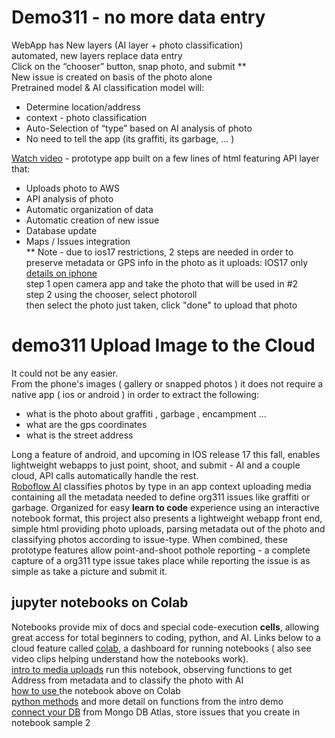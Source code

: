 # Demo311 -  no more data entry 
WebApp has New layers  (AI layer + photo classification)   
automated, new layers replace data entry   
Click on the “chooser” button, snap photo, and submit \**   
New issue is created on basis of the photo alone  
Pretrained model & AI classification model will:
- Determine location/address
- context - photo classification  
- Auto-Selection of “type” based on AI analysis of photo
- No need to tell the app (its graffiti, its garbage, … )

[Watch video](https://youtu.be/EcNZ0R48QLE?t=108) -   prototype app built on a few lines of html featuring API  layer that:
- Uploads photo to AWS
- API analysis of photo 
- Automatic organization of data
- Automatic creation of new issue
- Database update
- Maps / Issues integration  
\** Note - due to ios17 restrictions, 2 steps are needed in order to preserve metadata or GPS info in the photo as it uploads:
  IOS17 only [details on iphone](https://bugs.webkit.org/show_bug.cgi?id=207088#c26)  
       step 1 open camera app and take the photo that will be used in #2  
       step 2 using the chooser, select photoroll  
       then select the photo just taken, click "done" to upload that photo 
# demo311 Upload Image to the Cloud
It could not be any easier.  
From the phone's images ( gallery or snapped photos ) it does not require a native app ( ios or android ) in order to extract the following:
- what is the photo about graffiti , garbage , encampment ...
- what are the gps coordinates
- what is the street address  

Long a feature of android, and upcoming in IOS release 17 this fall, enables lightweight webapps to just point, shoot, and submit - AI and a couple cloud, API calls  automatically handle the rest. 	
 [Roboflow AI](https://roboflow.com/models/classification) classifies photos by type in an app context uploading media containing all the metadata needed to define org311 issues like graffiti or garbage. Organized for easy **learn to code** experience using an interactive notebook format, this project also presents  a lightweight webapp front end, simple html providing photo uploads, parsing metadata out of the photo and classifying photos according to issue-type. When combined, these prototype features allow point-and-shoot pothole reporting - a complete capture of a org311 type issue takes place while reporting the issue is as simple as take a picture and submit it.  
## jupyter notebooks on Colab  
Notebooks provide mix of docs and special code-execution **cells**, allowing great access for total beginners to coding, python, and AI. Links below to a cloud feature called [colab](https://www.androidpolice.com/google-colab-explainer), a dashboard for running notebooks ( also see video clips helping understand how the notebooks work).    
[intro to media uploads](https://colab.research.google.com/github/rowntreerob/demo311/blob/master/photoUpld.ipynb) run this notebook, observing functions to get Address from metadata and to classify the photo with AI   
[how to use ](https://www.loom.com/share/7931a0a6a22041d889f41ffe8899e42c) the notebook above on Colab  
[python methods](https://colab.research.google.com/github/rowntreerob/demo311/blob/master/photUp_V2.ipynb) and more detail on functions from the intro demo  
[connect your DB](https://www.loom.com/share/bcdec71bf2a94cceba1ae2fc67be0606) from Mongo DB Atlas, store issues that you create in notebook sample 2 

